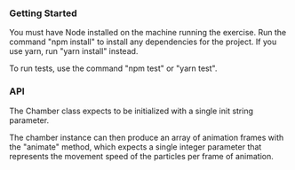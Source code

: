 
### Getting Started

You must have Node installed on the machine running the exercise. Run the command "npm install" to install any dependencies for the project. If you use yarn, run "yarn install" instead.

To run tests, use the command "npm test" or "yarn test".

### API

The Chamber class expects to be initialized with a single init string parameter. 

The chamber instance can then produce an array of animation frames with the "animate" method, which expects a single integer parameter that represents the movement speed of the particles per frame of animation.
